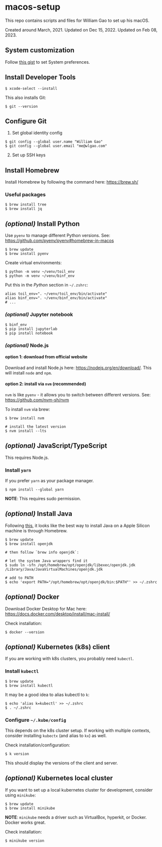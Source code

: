 # macos-setup

This repo contains scripts and files for William Gao to set up his macOS.


Created around March, 2021. Updated on Dec 15, 2022. Updated on Feb 08, 2023.


## System customization

Follow [this gist](https://gist.github.com/w-gao/ce9b03298e918c6d2e2e3d151aff2e90) to set System preferences.


## Install Developer Tools

```console
$ xcode-select --install
```

This also installs Git:

```console
$ git --version
```

## Configure Git

1. Set global identity config

```console
$ git config --global user.name "William Gao"
$ git config --global user.email "me@wlgao.com"
```

2. Set up SSH keys


## Install Homebrew

Install Homebrew by following the command here: https://brew.sh/


### Useful packages

```console
$ brew install tree
$ brew install jq
```


## _(optional)_ Install Python

Use `pyenv` to manage different Python versions. See: https://github.com/pyenv/pyenv#homebrew-in-macos

```console
$ brew update
$ brew install pyenv
```

Create virtual environments:

```console
$ python -m venv ~/venv/toil_env
$ python -m venv ~/venv/binf_env
```

Put this in the *Python* section in `~/.zshrc`:

```
alias toil_env=". ~/venv/toil_env/bin/activate"
alias binf_env=". ~/venv/binf_env/bin/activate"
# ...
```


### _(optional)_ Jupyter notebook

```console
$ binf_env
$ pip install jupyterlab
$ pip install notebook
```

### _(optional)_ Node.js

#### option 1: download from official website

Download and install Node.js here: https://nodejs.org/en/download/.
This will install `node` and `npm`.

#### option 2: install via `nvm` (recommended)

`nvm` is like `pyenv` - it allows you to switch between different versions.
See: https://github.com/nvm-sh/nvm


To install `nvm` via brew:

```console
$ brew install nvm

# install the latest version
$ nvm install --lts
```


## _(optional)_ JavaScript/TypeScript

This requires Node.js.

### Install `yarn`

If you prefer `yarn` as your package manager.

```console
$ npm install --global yarn
```

**NOTE**: This requires sudo permission.


## _(optional)_ Install Java

Following [this](https://stackoverflow.com/a/66891978), it looks like the best
way to install Java on a Apple Silicon machine is through Homebrew.

```console
$ brew update
$ brew install openjdk

# then follow `brew info openjdk`:

# let the system Java wrappers find it
$ sudo ln -sfn /opt/homebrew/opt/openjdk/libexec/openjdk.jdk /Library/Java/JavaVirtualMachines/openjdk.jdk

# add to PATH
$ echo 'export PATH="/opt/homebrew/opt/openjdk/bin:$PATH"' >> ~/.zshrc
```


## _(optional)_ Docker

Download Docker Desktop for Mac here: https://docs.docker.com/desktop/install/mac-install/


Check installation:

```console
$ docker --version
```


## _(optional)_ Kubernetes (k8s) client

If you are working with k8s clusters, you probably need `kubectl`.

### Install `kubectl`

```console
$ brew update
$ brew install kubectl
```

It may be a good idea to alias kubectl to `k`:

```console
$ echo 'alias k=kubectl' >> ~/.zshrc
$ . ~/.zshrc
```

### Configure `~/.kube/config`

This depends on the k8s cluster setup.
If working with multiple contexts, consider installing `kubectx` (and alias to `kx`) as well.


Check installation/configuration:

```console
$ k version
```

This should display the versions of the client and server.


## _(optional)_ Kubernetes local cluster


If you want to set up a local kubernetes cluster for development, consider using `minikube`:

```console
$ brew update
$ brew install minikube
```

**NOTE**: `minikube` needs a driver such as VirtualBox, hyperkit, or Docker. Docker works great.


Check installation:

```console
$ minikube version
```


